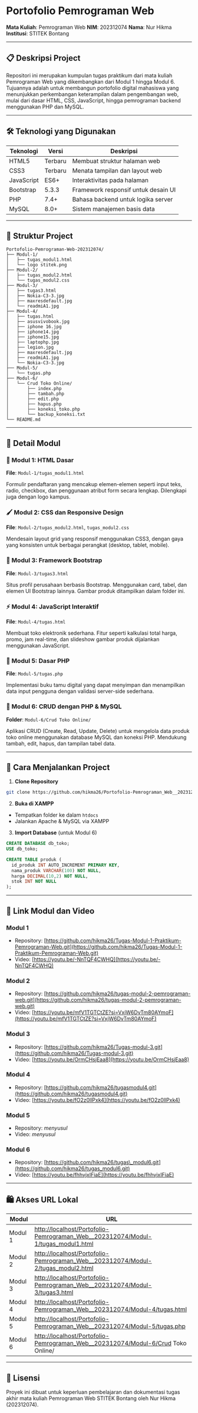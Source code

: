# Portofolio Pemrograman Web

**Mata Kuliah**: Pemrograman Web
**NIM**: 202312074
**Nama**: Nur Hikma
**Institusi**: STITEK Bontang

---

## 📋 Deskripsi Project

Repositori ini merupakan kumpulan tugas praktikum dari mata kuliah Pemrograman Web yang dikembangkan dari Modul 1 hingga Modul 6. Tujuannya adalah untuk membangun portofolio digital mahasiswa yang menunjukkan perkembangan keterampilan dalam pengembangan web, mulai dari dasar HTML, CSS, JavaScript, hingga pemrograman backend menggunakan PHP dan MySQL.

---

## 🛠️ Teknologi yang Digunakan

| Teknologi  | Versi   | Deskripsi                           |
| ---------- | ------- | ----------------------------------- |
| HTML5      | Terbaru | Membuat struktur halaman web        |
| CSS3       | Terbaru | Menata tampilan dan layout web      |
| JavaScript | ES6+    | Interaktivitas pada halaman         |
| Bootstrap  | 5.3.3   | Framework responsif untuk desain UI |
| PHP        | 7.4+    | Bahasa backend untuk logika server  |
| MySQL      | 8.0+    | Sistem manajemen basis data         |

---

## 📁 Struktur Project

```
Portofolio-Pemrograman-Web-202312074/
├── Modul-1/
│   ├── tugas_modul1.html
│   └── logo stitek.png
├── Modul-2/
│   ├── tugas_modul2.html
│   └── tugas_modul2.css
├── Modul-3/
│   ├── tugas3.html
│   ├── Nokia-C3-3.jpg
│   ├── maxresdefault.jpg
│   └── readmiA1.jpg
├── Modul-4/
│   ├── tugas.html
│   ├── asusvivobook.jpg
│   ├── iphone 16.jpg
│   ├── iphone14.jpg
│   ├── iphone15.jpg
│   ├── laptophp.jpg
│   ├── legion.jpg
│   ├── maxresdefault.jpg
│   ├── readmiA1.jpg
│   └── Nokia-C3-3.jpg
├── Modul-5/
│   └── tugas.php
├── Modul-6/
│   └── Crud Toko Online/
│       ├── index.php
│       ├── tambah.php
│       ├── edit.php
│       ├── hapus.php
│       ├── koneksi_toko.php
│       └── backup_koneksi.txt
└── README.md
```

---

## 🔢 Detail Modul

### 📅 Modul 1: HTML Dasar

**File**: `Modul-1/tugas_modul1.html`

Formulir pendaftaran yang mencakup elemen-elemen seperti input teks, radio, checkbox, dan penggunaan atribut form secara lengkap. Dilengkapi juga dengan logo kampus.

### 🖌️ Modul 2: CSS dan Responsive Design

**File**: `Modul-2/tugas_modul2.html`, `tugas_modul2.css`

Mendesain layout grid yang responsif menggunakan CSS3, dengan gaya yang konsisten untuk berbagai perangkat (desktop, tablet, mobile).

### 🚀 Modul 3: Framework Bootstrap

**File**: `Modul-3/tugas3.html`

Situs profil perusahaan berbasis Bootstrap. Menggunakan card, tabel, dan elemen UI Bootstrap lainnya. Gambar produk ditampilkan dalam folder ini.

### ⚡ Modul 4: JavaScript Interaktif

**File**: `Modul-4/tugas.html`

Membuat toko elektronik sederhana. Fitur seperti kalkulasi total harga, promo, jam real-time, dan slideshow gambar produk dijalankan menggunakan JavaScript.

### 🔧 Modul 5: Dasar PHP

**File**: `Modul-5/tugas.php`

Implementasi buku tamu digital yang dapat menyimpan dan menampilkan data input pengguna dengan validasi server-side sederhana.

### 📂 Modul 6: CRUD dengan PHP & MySQL

**Folder**: `Modul-6/Crud Toko Online/`

Aplikasi CRUD (Create, Read, Update, Delete) untuk mengelola data produk toko online menggunakan database MySQL dan koneksi PHP. Mendukung tambah, edit, hapus, dan tampilan tabel data.

---

## 🚪 Cara Menjalankan Project

1. **Clone Repository**

```bash
git clone https://github.com/hikma26/Portofolio-Pemrograman_Web__202312074.git
```

2. **Buka di XAMPP**

* Tempatkan folder ke dalam `htdocs`
* Jalankan Apache & MySQL via XAMPP

3. **Import Database** (untuk Modul 6)

```sql
CREATE DATABASE db_toko;
USE db_toko;

CREATE TABLE produk (
  id_produk INT AUTO_INCREMENT PRIMARY KEY,
  nama_produk VARCHAR(100) NOT NULL,
  harga DECIMAL(10,2) NOT NULL,
  stok INT NOT NULL
);
```

---

## 🔗 Link Modul dan Video

### Modul 1

* Repository: [https://github.com/hikma26/Tugas-Modul-1-Praktikum-Pemrograman-Web.git](https://github.com/hikma26/Tugas-Modul-1-Praktikum-Pemrograman-Web.git)
* Video: [https://youtu.be/-NnTQF4CWHQ](https://youtu.be/-NnTQF4CWHQ)

### Modul 2

* Repository: [https://github.com/hikma26/tugas-modul-2-pemrograman-web.git](https://github.com/hikma26/tugas-modul-2-pemrograman-web.git)
* Video: [https://youtu.be/mfV1TGTCtZE?si=VxjW6DvTm80AYmoF](https://youtu.be/mfV1TGTCtZE?si=VxjW6DvTm80AYmoF)

### Modul 3

* Repository: [https://github.com/hikma26/Tugas-modul-3.git](https://github.com/hikma26/Tugas-modul-3.git)
* Video: [https://youtu.be/OrmCHsjEaa8](https://youtu.be/OrmCHsjEaa8)

### Modul 4

* Repository: [https://github.com/hikma26/tugasmodul4.git](https://github.com/hikma26/tugasmodul4.git)
* Video: [https://youtu.be/fO2z0llPxk4](https://youtu.be/fO2z0llPxk4)

### Modul 5

* Repository: *menyusul*
* Video: *menyusul*

### Modul 6

* Repository: [https://github.com/hikma26/tugas\_modul6.git](https://github.com/hikma26/tugas_modul6.git)
* Video: [https://youtu.be/fhhvjxIFiaE](https://youtu.be/fhhvjxIFiaE)

---

## 🛍️ Akses URL Lokal

| Modul   | URL                                                                                                                                                                      |
| ------- | ------------------------------------------------------------------------------------------------------------------------------------------------------------------------ |
| Modul 1 | [http://localhost/Portofolio-Pemrograman\_Web\_\_202312074/Modul-1/tugas\_modul1.html](http://localhost/Portofolio-Pemrograman_Web__202312074/Modul-1/tugas_modul1.html) |
| Modul 2 | [http://localhost/Portofolio-Pemrograman\_Web\_\_202312074/Modul-2/tugas\_modul2.html](http://localhost/Portofolio-Pemrograman_Web__202312074/Modul-2/tugas_modul2.html) |
| Modul 3 | [http://localhost/Portofolio-Pemrograman\_Web\_\_202312074/Modul-3/tugas3.html](http://localhost/Portofolio-Pemrograman_Web__202312074/Modul-3/tugas3.html)              |
| Modul 4 | [http://localhost/Portofolio-Pemrograman\_Web\_\_202312074/Modul-4/tugas.html](http://localhost/Portofolio-Pemrograman_Web__202312074/Modul-4/tugas.html)                |
| Modul 5 | [http://localhost/Portofolio-Pemrograman\_Web\_\_202312074/Modul-5/tugas.php](http://localhost/Portofolio-Pemrograman_Web__202312074/Modul-5/tugas.php)                  |
| Modul 6 | [http://localhost/Portofolio-Pemrograman\_Web\_\_202312074/Modul-6/Crud](http://localhost/Portofolio-Pemrograman_Web__202312074/Modul-6/Crud) Toko Online/               |

---

## 📑 Lisensi

Proyek ini dibuat untuk keperluan pembelajaran dan dokumentasi tugas akhir mata kuliah Pemrograman Web STITEK Bontang oleh Nur Hikma (202312074).
